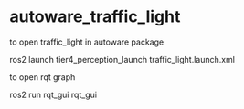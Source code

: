 # autoware_traffic_light

to open traffic_light in autoware package

ros2 launch tier4_perception_launch traffic_light.launch.xml 



to open rqt graph 

ros2 run rqt_gui rqt_gui 
